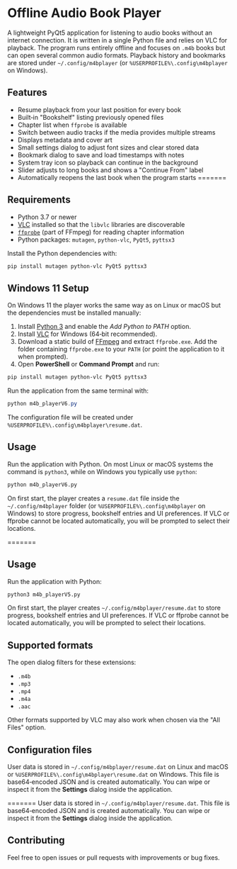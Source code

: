 # Offline Audio Book Player
A lightweight PyQt5 application for listening to audio books without an internet connection. It is written in a single Python file and relies on VLC for playback. The program runs entirely offline and focuses on `.m4b` books but can open several common audio formats. Playback history and bookmarks are stored under `~/.config/m4bplayer` (or `%USERPROFILE%\.config\m4bplayer` on Windows).

## Features

- Resume playback from your last position for every book
- Built‑in "Bookshelf" listing previously opened files
- Chapter list when `ffprobe` is available
- Switch between audio tracks if the media provides multiple streams
- Displays metadata and cover art
- Small settings dialog to adjust font sizes and clear stored data
- Bookmark dialog to save and load timestamps with notes
- System tray icon so playback can continue in the background
- Slider adjusts to long books and shows a "Continue From" label
- Automatically reopens the last book when the program starts
=======

## Requirements

- Python 3.7 or newer
- [VLC](https://www.videolan.org/) installed so that the `libvlc` libraries are discoverable
- [`ffprobe`](https://ffmpeg.org/ffprobe.html) (part of FFmpeg) for reading chapter information
- Python packages: `mutagen`, `python-vlc`, `PyQt5`, `pyttsx3`

Install the Python dependencies with:

```bash
pip install mutagen python-vlc PyQt5 pyttsx3
```

## Windows 11 Setup

On Windows 11 the player works the same way as on Linux or macOS but the dependencies must be installed manually:

1. Install [Python 3](https://www.python.org/downloads/windows/) and enable the *Add Python to PATH* option.
2. Install [VLC](https://www.videolan.org/) for Windows (64‑bit recommended).
3. Download a static build of [FFmpeg](https://www.gyan.dev/ffmpeg/builds/) and extract `ffprobe.exe`. Add the folder containing `ffprobe.exe` to your `PATH` (or point the application to it when prompted).
4. Open **PowerShell** or **Command Prompt** and run:

```powershell
pip install mutagen python-vlc PyQt5 pyttsx3
```

Run the application from the same terminal with:

```powershell
python m4b_playerV6.py
```

The configuration file will be created under `%USERPROFILE%\.config\m4bplayer\resume.dat`.

## Usage

Run the application with Python. On most Linux or macOS systems the command is `python3`, while on Windows you typically use `python`:

```bash
python m4b_playerV6.py
```

On first start, the player creates a `resume.dat` file inside the `~/.config/m4bplayer` folder (or `%USERPROFILE%\.config\m4bplayer` on Windows) to store progress, bookshelf entries and UI preferences. If VLC or ffprobe cannot be located automatically, you will be prompted to select their locations.

=======
## Usage

Run the application with Python:

```bash
python3 m4b_playerV5.py
```

On first start, the player creates `~/.config/m4bplayer/resume.dat` to store progress, bookshelf entries and UI preferences. If VLC or ffprobe cannot be located automatically, you will be prompted to select their locations.

## Supported formats

The open dialog filters for these extensions:

- `.m4b`
- `.mp3`
- `.mp4`
- `.m4a`
- `.aac`

Other formats supported by VLC may also work when chosen via the "All Files" option.

## Configuration files

User data is stored in `~/.config/m4bplayer/resume.dat` on Linux and macOS or `%USERPROFILE%\.config\m4bplayer\resume.dat` on Windows. This file is base64‑encoded JSON and is created automatically. You can wipe or inspect it from the **Settings** dialog inside the application.

=======
User data is stored in `~/.config/m4bplayer/resume.dat`. This file is base64‑encoded JSON and is created automatically. You can wipe or inspect it from the **Settings** dialog inside the application.

## Contributing

Feel free to open issues or pull requests with improvements or bug fixes.
